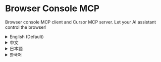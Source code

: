 # Browser Console MCP

Browser console MCP client and Cursor MCP server. Let your AI assistant control the browser!

<details>
<summary>English (Default)</summary>

## Introduction

Browser Console MCP is a tool that allows Cursor's Claude AI assistant to interact with the browser through the MCP (Model Context Protocol) protocol. It provides a browser client and an MCP server, enabling the AI assistant to perform the following operations:

- Get page HTML content
- Execute JavaScript code
- Get page title and URL
- Get elements using CSS selectors
- Capture page screenshots
- Click page elements
- Input text into form fields

## Installation

### Global Installation

```bash
pnpm add -g browser-console-mcp
```

### Local Installation

```bash
pnpm add browser-console-mcp
```

## Usage

### Start MCP Server

```bash
# If installed globally
browser-console-mcp start

# If installed locally
pnpx browser-console-mcp start
```

### Inject MCP Client in Browser

Execute the following code in your browser console:

```javascript
// Inject MCP server
var s = document.createElement('script');
s.src = 'http://localhost:7898/browser-inject.js';
document.head.appendChild(s);
```

### Using in Cursor

In Cursor, your AI assistant can now use the following tools:

- `mcp_browser-mcp_executeJS`: Execute JavaScript code
- `mcp_browser-mcp_getPageHTML`: Get page HTML
- `mcp_browser-mcp_getPageTitle`: Get page title
- `mcp_browser-mcp_getElements`: Get elements using CSS selectors
- `mcp_browser-mcp_captureScreenshot`: Capture page screenshot
- `mcp_browser-mcp_getPageURL`: Get page URL
- `mcp_browser-mcp_clickElement`: Click page elements
- `mcp_browser-mcp_inputText`: Input text into form fields

## Development

```bash
# Install dependencies
pnpm install

# Build project
pnpm build:all

# Start development mode
pnpm dev
```

## License

MIT
</details>

<details>
<summary>中文</summary>

# Browser Console MCP

浏览器控制台的MCP客户端和Cursor的MCP服务器。让你的AI助手能够控制浏览器！

## 简介

Browser Console MCP 是一个工具，允许 Cursor 的 Claude AI 助手通过 MCP（Model Context Protocol）协议与浏览器进行交互。它提供了一个浏览器客户端和一个 MCP 服务器，使 AI 助手能够执行以下操作：

- 获取页面 HTML 内容
- 执行 JavaScript 代码
- 获取页面标题和 URL
- 使用 CSS 选择器获取元素
- 截取页面截图
- 点击页面元素
- 向输入框填入文本

## 安装

### 全局安装

```bash
pnpm add -g browser-console-mcp
```

### 本地安装

```bash
pnpm add browser-console-mcp
```

## 使用方法

### 启动 MCP 服务器

```bash
# 全局安装的情况
browser-console-mcp start

# 本地安装的情况
pnpx browser-console-mcp start
```

### 在浏览器中注入 MCP 客户端

在浏览器控制台中执行以下代码：

```javascript
// 注入MCP服务器
var s = document.createElement('script');
s.src = 'http://localhost:7898/browser-inject.js';
document.head.appendChild(s);
```

### 在 Cursor 中使用

在 Cursor 中，你的 AI 助手现在可以使用以下工具：

- `mcp_browser-mcp_executeJS`: 执行 JavaScript 代码
- `mcp_browser-mcp_getPageHTML`: 获取页面 HTML
- `mcp_browser-mcp_getPageTitle`: 获取页面标题
- `mcp_browser-mcp_getElements`: 使用 CSS 选择器获取元素
- `mcp_browser-mcp_captureScreenshot`: 截取页面截图
- `mcp_browser-mcp_getPageURL`: 获取页面 URL
- `mcp_browser-mcp_clickElement`: 点击页面元素
- `mcp_browser-mcp_inputText`: 向输入框填入文本

## 开发

```bash
# 安装依赖
pnpm install

# 构建项目
pnpm build:all

# 启动开发模式
pnpm dev
```

## 许可证

MIT
</details>

<details>
<summary>日本語</summary>

# Browser Console MCP

ブラウザコンソールのMCPクライアントとCursorのMCPサーバー。AIアシスタントにブラウザを制御させましょう！

## はじめに

Browser Console MCPは、CursorのClaude AIアシスタントがMCP（Model Context Protocol）プロトコルを通じてブラウザと対話できるようにするツールです。ブラウザクライアントとMCPサーバーを提供し、AIアシスタントが以下の操作を実行できるようにします：

- ページのHTML内容の取得
- JavaScriptコードの実行
- ページタイトルとURLの取得
- CSSセレクタを使用した要素の取得
- ページのスクリーンショット撮影
- ページ要素のクリック
- 入力フィールドへのテキスト入力

## インストール

### グローバルインストール

```bash
pnpm add -g browser-console-mcp
```

### ローカルインストール

```bash
pnpm add browser-console-mcp
```

## 使用方法

### MCPサーバーの起動

```bash
# グローバルインストールの場合
browser-console-mcp start

# ローカルインストールの場合
pnpx browser-console-mcp start
```

### ブラウザにMCPクライアントを注入

ブラウザのコンソールで以下のコードを実行します：

```javascript
// MCPサーバーを注入
var s = document.createElement('script');
s.src = 'http://localhost:7898/browser-inject.js';
document.head.appendChild(s);
```

### Cursorでの使用

Cursorでは、AIアシスタントが以下のツールを使用できるようになります：

- `mcp_browser-mcp_executeJS`: JavaScriptコードを実行
- `mcp_browser-mcp_getPageHTML`: ページのHTMLを取得
- `mcp_browser-mcp_getPageTitle`: ページタイトルを取得
- `mcp_browser-mcp_getElements`: CSSセレクタを使用して要素を取得
- `mcp_browser-mcp_captureScreenshot`: ページのスクリーンショットを撮影
- `mcp_browser-mcp_getPageURL`: ページURLを取得
- `mcp_browser-mcp_clickElement`: ページ要素をクリック
- `mcp_browser-mcp_inputText`: 入力フィールドにテキストを入力

## 開発

```bash
# 依存関係のインストール
pnpm install

# プロジェクトのビルド
pnpm build:all

# 開発モードの起動
pnpm dev
```

## ライセンス

MIT
</details>

<details>
<summary>한국어</summary>

# Browser Console MCP

브라우저 콘솔용 MCP 클라이언트와 Cursor용 MCP 서버. AI 어시스턴트가 브라우저를 제어할 수 있게 해보세요!

## 소개

Browser Console MCP는 Cursor의 Claude AI 어시스턴트가 MCP(Model Context Protocol) 프로토콜을 통해 브라우저와 상호작용할 수 있게 해주는 도구입니다. 브라우저 클라이언트와 MCP 서버를 제공하여 AI 어시스턴트가 다음 작업을 수행할 수 있도록 합니다:

- 페이지 HTML 콘텐츠 가져오기
- JavaScript 코드 실행하기
- 페이지 제목 및 URL 가져오기
- CSS 선택자를 사용하여 요소 가져오기
- 페이지 스크린샷 캡처하기
- 페이지 요소 클릭하기
- 입력 필드에 텍스트 입력하기

## 설치

### 전역 설치

```bash
pnpm add -g browser-console-mcp
```

### 로컬 설치

```bash
pnpm add browser-console-mcp
```

## 사용 방법

### MCP 서버 시작하기

```bash
# 전역 설치한 경우
browser-console-mcp start

# 로컬 설치한 경우
pnpx browser-console-mcp start
```

### 브라우저에 MCP 클라이언트 주입하기

브라우저 콘솔에서 다음 코드를 실행하세요:

```javascript
// MCP 서버 주입
var s = document.createElement('script');
s.src = 'http://localhost:7898/browser-inject.js';
document.head.appendChild(s);
```

### Cursor에서 사용하기

Cursor에서 AI 어시스턴트는 이제 다음 도구들을 사용할 수 있습니다:

- `mcp_browser-mcp_executeJS`: JavaScript 코드 실행하기
- `mcp_browser-mcp_getPageHTML`: 페이지 HTML 가져오기
- `mcp_browser-mcp_getPageTitle`: 페이지 제목 가져오기
- `mcp_browser-mcp_getElements`: CSS 선택자로 요소 가져오기
- `mcp_browser-mcp_captureScreenshot`: 페이지 스크린샷 캡처하기
- `mcp_browser-mcp_getPageURL`: 페이지 URL 가져오기
- `mcp_browser-mcp_clickElement`: 페이지 요소 클릭하기
- `mcp_browser-mcp_inputText`: 입력 필드에 텍스트 입력하기

## 개발

```bash
# 의존성 설치
pnpm install

# 프로젝트 빌드
pnpm build:all

# 개발 모드 시작
pnpm dev
```

## 라이선스

MIT
</details>
